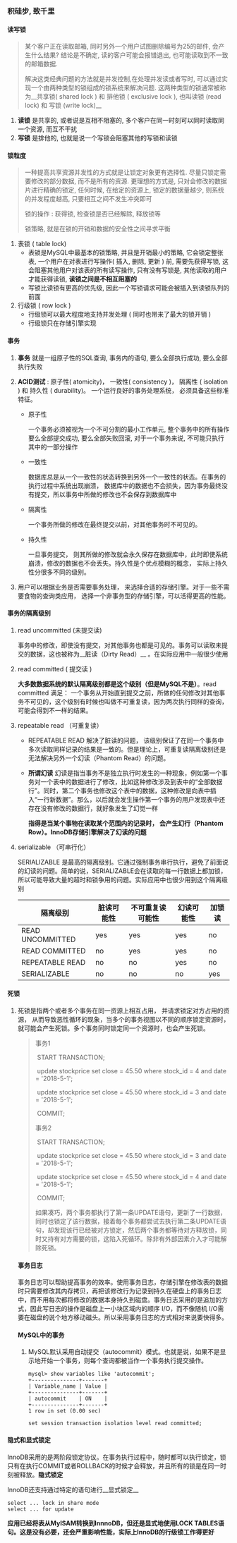 ### 积硅步, 致千里

#### 读写锁

> 某个客户正在读取邮箱, 同时另外一个用户试图删除编号为25的邮件, 会产生什么结果? 结论是不确定, 读的客户可能会报错退出, 也可能读取到不一致的邮箱数据. 
>
> 解决这类经典问题的方法就是并发控制,在处理并发读或者写时, 可以通过实现一个由两种类型的锁组成的锁系统来解决问题.  这两种类型的锁通常被称为__共享锁( shared lock ) 和 排他锁 ( exclusive lock ), 也叫读锁 (read lock) 和 写锁 (write lock)__ 

1. __读锁__ 是共享的, 或者说是互相不阻塞的, 多个客户在同一时刻可以同时读取同一个资源, 而互不干扰
2. __写锁__ 是排他的, 也就是说一个写锁会阻塞其他的写锁和读锁

#### 锁粒度

>一种提高共享资源并发性的方式就是让锁定对象更有选择性. 尽量只锁定需要修改的部分数据, 而不是所有的资源. 更理想的方式是, 只对会修改的数据片进行精确的锁定, 任何时候, 在给定的资源上, 锁定的数据量越少, 则系统的并发程度越高, 只要相互之间不发生冲突即可
>
>
>
>锁的操作 : 获得锁, 检查锁是否已经解除, 释放锁等
>
>
>
>锁策略, 就是在锁的开销和数据的安全性之间寻求平衡

1. 表锁 ( table lock)
   * 表锁是MySQL中最基本的锁策略, 并且是开销最小的策略, 它会锁定整张表, 一个用户在对表进行写操作( 插入, 删除, 更新 ) 前, 需要先获得写锁, 这会阻塞其他用户对该表的所有读写操作, 只有没有写锁是, 其他读取的用户才能获得读锁, __读锁之间是不相互阻塞的__ 
   * 写锁比读锁有更高的优先级, 因此一个写锁请求可能会被插入到读锁队列的前面
2. 行级锁 ( row lock )
   * 行级锁可以最大程度地支持并发处理 ( 同时也带来了最大的锁开销 )
   * 行级锁只在存储引擎实现

#### 事务

1. __事务__ 就是一组原子性的SQL查询, 事务内的语句, 要么全部执行成功, 要么全部执行失败

2. __ACID测试__  : 原子性( atomicity)， 一致性( consistency )， 隔离性 ( isolation ) 和 持久性 ( durability)。 一个运行良好的事务处理系统， 必须具备这些标准特征。

   * 原子性

     一个事务必须被视为一个不可分割的最小工作单元, 整个事务中的所有操作要么全部提交成功, 要么全部失败回滚, 对于一个事务来说, 不可能只执行其中的一部分操作

   * 一致性

     数据库总是从一个一致性的状态转换到另外一个一致性的状态。在事务的执行过程中系统出现崩溃， 数据库中的数据也不会损失，因为事务最终没有提交，所以事务中所做的修改也不会保存到数据库中

   * 隔离性

     一个事务所做的修改在最终提交以前，对其他事务时不可见的。

   * 持久性

     一旦事务提交， 则其所做的修改就会永久保存在数据库中，此时即使系统崩溃，修改的数据也不会丢失。持久性是个优点模糊的概念， 实际上持久性分很多不同的级别。

3. 用户可以根据业务是否需要事务处理， 来选择合适的存储引擎。对于一些不需要食物的查询类应用， 选择一个非事务型的存储引擎，可以活得更高的性能。

#### 事务的隔离级别

1. read uncommitted (未提交读)

   事务中的修改，即使没有提交，对其他事务也都是可见的。事务可以读取未提交的数据，这也被称为__脏读（Dirty Read）__ 。在实际应用中一般很少使用

2. read committed ( 提交读 )

   __大多数数据系统的默认隔离级别都是这个级别（但是MySQL不是）__。read committed 满足： 一个事务从开始直到提交之前，所做的任何修改对其他事务不可见的，这个级别有时候也叫做不可重复读，因为两次执行同样的查询，可能会得到不一样的结果。

3. repeatable read （可重复读）

   * REPEATABLE READ 解决了脏读的问题， 该级别保证了在同一个事务中多次读取同样记录的结果是一致的。但是理论上，可重复读隔离级别还是无法解决另外一个幻读（Phantom Read）的问题。

   * __所谓幻读__ 幻读是指当事务不是独立执行时发生的一种现象，例如第一个事务对一个表中的数据进行了修改，比如这种修改涉及到表中的“全部数据行”。同时，第二个事务也修改这个表中的数据，这种修改是向表中插入“一行新数据”。那么，以后就会发生操作第一个事务的用户发现表中还存在没有修改的数据行，就好象发生了幻觉一样 

     __指得是当某个事物在读取某个范围内的记录时， 会产生幻行（Phantom Row）。InnoDB存储引擎解决了幻读的问题__ 

4. serializable （可串行化）

   SERIALIZABLE 是最高的隔离级别。它通过强制事务串行执行，避免了前面说的幻读的问题。简单的说，SERIALIZABLE会在读取的每一行数据上都加锁， 所以可能导致大量的超时和锁争用的问题。实际应用中也很少用到这个隔离级别

   | 隔离级别         | 脏读可能性 | 不可重复读可能性 | 幻读可能性 | 加锁读 |
   | ---------------- | ---------- | ---------------- | ---------- | ------ |
   | READ UNCOMMITTED | yes        | yes              | yes        | no     |
   | READ COMMITTED   | no         | yes              | yes        | no     |
   | REPEATABLE READ  | no         | no               | yes        | no     |
   | SERIALIZABLE     | no         | no               | no         | yes    |

#### 死锁

1. 死锁是指两个或者多个事务在同一资源上相互占用， 并请求锁定对方占用的资源， 从而导致恶性循环的现象，当多个的事务视图以不同的顺序锁定资源时，就可能会产生死锁。多个事务同时锁定同一个资源时，也会产生死锁。

   >事务1
   >
   >​	START TRANSACTION;
   >
   >​	update stockprice set close = 45.50 where stock_id = 4 and date = '2018-5-1';
   >
   >​	update stockprice set close = 45.50 where stock_id = 3 and date = '2018-5-1';
   >
   >​	COMMIT;
   >
   >事务2
   >
   >​	START TRANSACTION;
   >
   >​	update stockprice set close = 45.50 where stock_id = 3 and date = '2018-5-1';
   >
   >​	update stockprice set close = 45.50 where stock_id = 4 and date = '2018-5-1';
   >
   >​	COMMIT;
   >
   >如果凑巧，两个事务都执行了第一条UPDATE语句，更新了一行数据，同时也锁定了该行数据，接着每个事务都尝试去执行第二条UPDATE语句，却发现该行已经被对方锁定，然后两个事务都等待对方释放锁，同时又持有对方需要的锁，这陷入死循环。除非有外部因素介入才可能解除死锁。

   #### 事务日志

   事务日志可以帮助提高事务的效率。使用事务日志，存储引擎在修改表的数据时只需要修改其内存拷贝，再把该修改行为记录到持久在硬盘上的事务日志中，而不用每次都将修改的数据本身持久到磁盘。事务日志采用的是追加的方式，因此写日志的操作是磁盘上一小块区域内的顺序 I/O，而不像随机 I/O需要在磁盘的说个地方移动磁头。所以采用事务日志的方式相对来说要快得多。

   #### MySQL中的事务

   1. MySQL默认采用自动提交（autocommit）模式。也就是说，如果不是显示地开始一个事务，则每个查询都被当作一个事务执行提交操作。

      ```mysql
      mysql> show variables like 'autocommit';
      +---------------+-------+
      | Variable_name | Value |
      +---------------+-------+
      | autocommit    | ON    |
      +---------------+-------+
      1 row in set (0.00 sec)
      
      set session transaction isolation level read committed;
      ```

#### 隐式和显式锁定

InnoDB采用的是两阶段锁定协议。在事务执行过程中，随时都可以执行锁定，锁只有在执行COMMIT或者ROLLBACK的时候才会释放，并且所有的锁是在同一时刻被释放。__隐式锁定__ 

InnoDB还支持通过特定的语句进行__显式锁定__

```mysql
select ... lock in share mode
select ... for update
```

__应用已经将表从MyISAM转换到InnnoDB，但还是显式地使用LOCK TABLES语句。这是没有必要，还会严重影响性能，实际上InnoDB的行级锁工作得更好__



